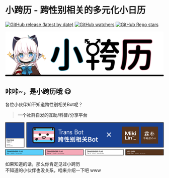 # 小跨历 - 跨性别相关的多元化小日历
[![GitHub release (latest by date)][versions]][My-Projects]
[![GitHub watchers][github-watchers]][watching]
[![GitHub Repo stars][github-r-s]][star]  

<!--Miki-Stickie LOGO-->
[![T-Calendar-LOGO][LOGO]][Github]

<!--介绍部分-->
## 咔咔~，是小跨历哦 😋
各位小伙伴知不知道跨性别相关Bot呢？
> **一个社群自发的互助/科普/分享平台**  
<!--Bot-And-Miki LOGO-->
[![Bot-And-Miki][LOGO-BM]][Github]

如果知道的话，那么你肯定见过小跨历  
不知道的小伙伴也没关系，咱来介绍一下吧 www

<!--跳转地址（按顺序）-->
[LOGO]: ./data/Some-Logo/LOGO.svg
[LOGO-BM]: ./data/Some-Logo/bot-and-miki.svg
[My-Projects]: https://github.com/MikiLin-wiviw/T-Calendar
[watching]: https://github.com/MikiLin-wiviw/T-Calendar/watchers
[star]: https://github.com/MikiLin-wiviw/T-Calendar/stargazers

<!--URL地址（按顺序）-->
[versions]: https://img.shields.io/github/v/release/MikiLin-wiviw/T-Calendar?color=73bd62&logoColor=73bd62&label=Versions&logo=CLion&logoWidth=11
[github-watchers]: https://img.shields.io/github/watchers/MikiLin-wiviw/T-Calendar?logo=CodeSandbox&color=51b7de&logoColor=51b7de
[github-r-s]: https://img.shields.io/github/stars/MikiLin-wiviw/T-Calendar?logo=CodeSandbox&color=f5a9b8&logoColor=f5a9b8
[Github]: https://github.com/MikiLin-wiviw/T-Calendar
